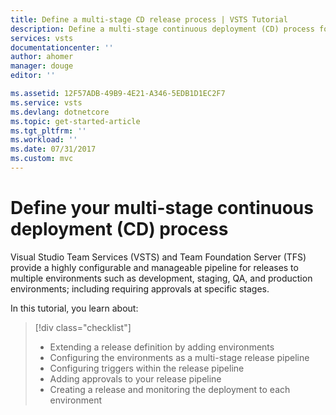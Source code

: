 ```yaml
---
title: Define a multi-stage CD release process | VSTS Tutorial
description: Define a multi-stage continuous deployment (CD) process for your ASP.NET Core app using Visual Studio Team Services
services: vsts
documentationcenter: ''
author: ahomer
manager: douge
editor: ''

ms.assetid: 12F57ADB-49B9-4E21-A346-5EDB1D1EC2F7
ms.service: vsts
ms.devlang: dotnetcore
ms.topic: get-started-article
ms.tgt_pltfrm: ''
ms.workload: ''
ms.date: 07/31/2017
ms.custom: mvc
---
```


# Define your multi-stage continuous deployment (CD) process

Visual Studio Team Services (VSTS) and Team Foundation Server (TFS) provide a highly
configurable and manageable pipeline for releases to multiple environments
such as development, staging, QA, and production environments; including
requiring approvals at specific stages.

In this tutorial, you learn about:

> [!div class="checklist"]
> * Extending a release definition by adding environments
> * Configuring the environments as a multi-stage release pipeline
> * Configuring triggers within the release pipeline
> * Adding approvals to your release pipeline
> * Creating a release and monitoring the deployment to each environment

<!--

[What's the difference between a release definition and a release?](../concepts/releases/index.md)

[!INCLUDE [include](_shared/build-prerequisites.md)]

This tutorial requires you to have completed the tutorial 
[Define your continuous integration (CI) build process](define-ci-build-process.md)
first. This tutorial extends that one by using the same set of build artifacts
from the build definition. You also need four separate Azure App Services websites
where you will deploy each stage of the app pipeline.

Start by configuring three more Azure App Services web apps so that you have four in all.
Give the new ones names such as **SampleApp-Test**, **SampleApp-QA**, and **SampleApp-Prod**.
You will need to adapt the names so that they are unique in App Services - perhaps
by adding your initials and a number to each one.
Use the following steps to create each one.

[!INCLUDE [create-azure-web-app-portal](../../deploy-azure/_shared/create-azure-web-app-portal.md)]

## Add test, QA, and production environments to the release definition

[TBD]

[Where can I learn more about adding new environments?](../actions/work-with-release-definitions.md#add-envir)

## Configure a fork and join release pipeline

[TBD]

[Where can I learn more about release triggers?](../concepts/definitions/release/triggers.md)

## Add an approval requirement for release to production

[TBD]

[Where can I learn more about approvals?](../concepts/definitions/release/environments.md#approvals)

## Update your code to create a new release

[!INCLUDE [change-aspnet-core-code](../apps/_shared/change-aspnet-core-code.md)]

## Monitor the deployment

Open the **Releases** page from the **Build &amp; Release** hub.

Wait a few minutes for the build to complete and the release to start.

Refresh the page and, when it appears, select the new release

Open the release summary from the shortcut menu.

Open **Logs** tab and watch deployment of the release. You will see the app deployed to the "dev" environment, and then to the "test" and "qa" environments in parallel

When the release to the "QA" environment has completed, you will see a pop-up indicating that an approval is pending

Notice that the deployment to "prod" has not yet occurred. Approve the release and you see it deployed to the "prod" environment

Open **Summary** tab, view results

Choose environment name, drill down each environment.

-->
